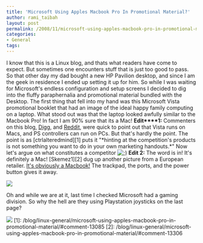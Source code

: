 ```yaml
---
title: 'Microsoft Using Apples Macbook Pro In Promotional Material?'
author: rami_taibah
layout: post
permalink: /2008/11/microsoft-using-apples-macbook-pro-in-promotional-material/
categories:
- General
tags: 
---
```

I know that this is a Linux blog, and thats what readers have come to expect. But sometimes one encounters stuff that is just too good to pass. So that other day my dad bought a new HP Pavilion desktop, and since I am the geek in residence I ended up setting it up for him. So while I was waiting for Microsoft's endless configuration and setup screens I decided to dig into the fluffy paraphernalia  and promotional material bundled with the Desktop. The first thing that fell into my hand was this Microsoft Vista promotional booklet that had an image of the ideal happy family computing on a laptop. What stood out was that the laptop looked awfully similar to the Macbook Pro! In fact I am 90% sure that its a Mac!
**Edit****1:** Commenters on this blog, [Digg](http://digg.com/apple/WTF_Is_It_Just_Me_or_Is_That_a_Mac_In_A_Vista_Ad?OTC-kff), and [Reddit](http://www.reddit.com/r/WTF/comments/7drnv/wtf_is_it_just_me_or_is_that_a_mac_in_a_vista_ad/?already_submitted=true), were quick to point out that Vista runs on Macs, and PS controllers can run on PCs. But that's hardly the point. The point is as \[ctrlalteredmind\]\[1\] puts it "\*hinting at the competition's products is not something you want to do in your own marketing handouts.\*"
Now let's argue on what constitutes a competitor ![;)](http://192.168.1.2/blog2/wp-includes/images/smilies/icon_wink.gif)
**Edit 2:** The word is in! It's definitely a Mac! \[Skemez1\]\[2\] dug up another picture from a European retailer. [It's obviously a Macbook!](http://www.millionenrente.com/gewinnspiel/game/img/192/start.jpg) The trackpad, the ports, and the power button gives it away.

[![](http://192.168.1.33/blog2/wp-content/uploads/2008/11/microsoft-using-apple-in-their-ads-2.jpg)](http://192.168.1.33/blog2/wp-content/uploads/2008/11/microsoft-using-apple-in-their-ads.jpg)

Oh and while we are at it, last time I checked Microsoft had a gaming division. So why the hell are they using Playstation joysticks on the last page?

[![](http://192.168.1.33/blog2/wp-content/uploads/2008/11/microsoft-using-playstation-in-their-ads.jpg)](http://192.168.1.33/blog2/wp-content/uploads/2008/11/microsoft-using-playstation-in-their-ads.jpg)
\[1\]: /blog/linux-general/microsoft-using-apples-macbook-pro-in-promotional-material/\#comment-13085
\[2\]: /blog/linux-general/microsoft-using-apples-macbook-pro-in-promotional-material/\#comment-13306
